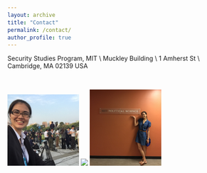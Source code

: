 ```yaml
---
layout: archive
title: "Contact"
permalink: /contact/
author_profile: true
---
```


Security Studies Program, MIT \\
Muckley Building \\
1 Amherst St \\
Cambridge, MA 02139 USA


&nbsp;

 <p float="left">
  <img src="/images/hiroshima.jpg" width="32%" />
  <img src="/images/diet.jpeg" width="32%" />
  <img src="/images/mit.jpg" width="32%" /> 
</p>

